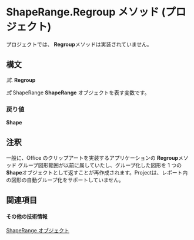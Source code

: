 
# ShapeRange.Regroup メソッド (プロジェクト)
プロジェクトでは、  **Regroup**メソッドは実装されていません。

## 構文

 _式_. **Regroup**

 _式_ ShapeRange **ShapeRange** オブジェクトを表す変数です。


### 戻り値

 **Shape**


## 注釈

一般に、Office のクリップアートを実装するアプリケーションの **Regroup**メソッド グループ図形範囲が以前に属していたし、グループ化した図形を 1 つの **Shape**オブジェクトとして返すことが再作成されます。Projectは、レポート内の図形の自動グループ化をサポートしていません。


## 関連項目


#### その他の技術情報


[ShapeRange オブジェクト](315031aa-4b8c-424b-26e7-ce15897beb05.md)